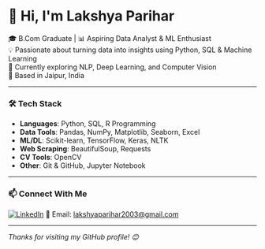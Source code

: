 # 👋 Hi, I'm Lakshya Parihar

🎓 B.Com Graduate | 📊 Aspiring Data Analyst & ML Enthusiast  
💡 Passionate about turning data into insights using Python, SQL & Machine Learning  
🚀 Currently exploring NLP, Deep Learning, and Computer Vision  
📍 Based in Jaipur, India

---

### 🛠️ Tech Stack

- **Languages**: Python, SQL, R Programming
- **Data Tools**: Pandas, NumPy, Matplotlib, Seaborn, Excel
- **ML/DL**: Scikit-learn, TensorFlow, Keras, NLTK
- **Web Scraping**: BeautifulSoup, Requests
- **CV Tools**: OpenCV
- **Other**: Git & GitHub, Jupyter Notebook

---

### 📫 Connect With Me

[![LinkedIn](https://img.shields.io/badge/LinkedIn-blue?style=flat&logo=linkedin)](https://www.linkedin.com/in/lakshya-parihar/)
📧 Email: lakshyaparihar2003@gmail.com

---

_Thanks for visiting my GitHub profile! 😊_
